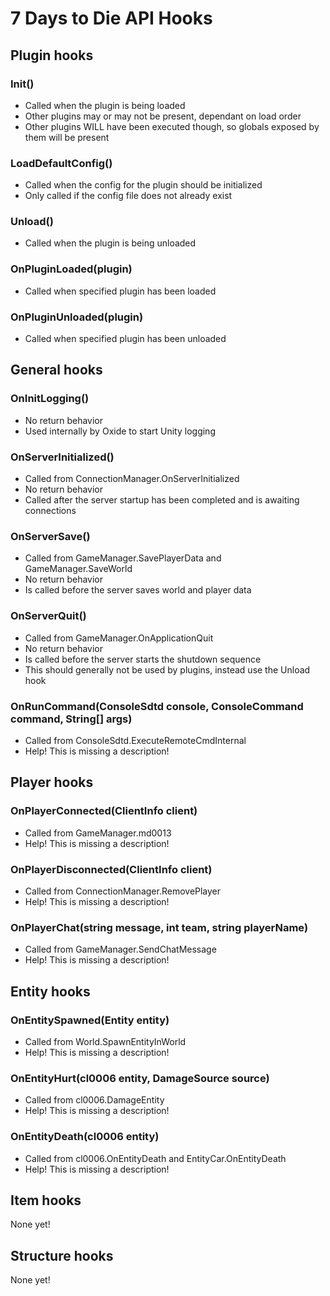 # 7 Days to Die API Hooks

## Plugin hooks

### Init()
 * Called when the plugin is being loaded
 * Other plugins may or may not be present, dependant on load order
 * Other plugins WILL have been executed though, so globals exposed by them will be present

### LoadDefaultConfig()
 * Called when the config for the plugin should be initialized
 * Only called if the config file does not already exist

### Unload()
 * Called when the plugin is being unloaded

### OnPluginLoaded(plugin)
 * Called when specified plugin has been loaded

### OnPluginUnloaded(plugin)
 * Called when specified plugin has been unloaded

## General hooks

### OnInitLogging()
 * No return behavior
 * Used internally by Oxide to start Unity logging

### OnServerInitialized()
 * Called from ConnectionManager.OnServerInitialized
 * No return behavior
 * Called after the server startup has been completed and is awaiting connections

### OnServerSave()
 * Called from GameManager.SavePlayerData and GameManager.SaveWorld
 * No return behavior
 * Is called before the server saves world and player data

### OnServerQuit()
 * Called from GameManager.OnApplicationQuit
 * No return behavior
 * Is called before the server starts the shutdown sequence
 * This should generally not be used by plugins, instead use the Unload hook

### OnRunCommand(ConsoleSdtd console, ConsoleCommand command, String[] args)
 * Called from ConsoleSdtd.ExecuteRemoteCmdInternal
 * Help! This is missing a description!

## Player hooks

### OnPlayerConnected(ClientInfo client)
 * Called from GameManager.md0013
 * Help! This is missing a description!

### OnPlayerDisconnected(ClientInfo client)
 * Called from ConnectionManager.RemovePlayer
 * Help! This is missing a description!

### OnPlayerChat(string message, int team, string playerName)
 * Called from GameManager.SendChatMessage
 * Help! This is missing a description!

## Entity hooks

### OnEntitySpawned(Entity entity)
 * Called from World.SpawnEntityInWorld
 * Help! This is missing a description!

### OnEntityHurt(cl0006 entity, DamageSource source)
 * Called from cl0006.DamageEntity
 * Help! This is missing a description!

### OnEntityDeath(cl0006 entity)
 * Called from cl0006.OnEntityDeath and EntityCar.OnEntityDeath
 * Help! This is missing a description!

## Item hooks

None yet!

## Structure hooks

None yet!
